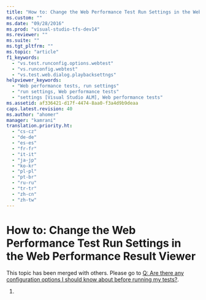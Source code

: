 ```yaml
---
title: "How to: Change the Web Performance Test Run Settings in the Web Performance Result Viewer"
ms.custom: ""
ms.date: "09/28/2016"
ms.prod: "visual-studio-tfs-dev14"
ms.reviewer: ""
ms.suite: ""
ms.tgt_pltfrm: ""
ms.topic: "article"
f1_keywords: 
  - "vs.test.runconfig.options.webtest"
  - "vs.runconfig.webtest"
  - "vs.test.web.dialog.playbacksettngs"
helpviewer_keywords: 
  - "Web performance tests, run settings"
  - "run settings, Web performance tests"
  - "settings [Visual Studio ALM], Web performance tests"
ms.assetid: af336421-d17f-4474-8aa0-f3a4d9b9deaa
caps.latest.revision: 40
ms.author: "ahomer"
manager: "kamrani"
translation.priority.ht: 
  - "cs-cz"
  - "de-de"
  - "es-es"
  - "fr-fr"
  - "it-it"
  - "ja-jp"
  - "ko-kr"
  - "pl-pl"
  - "pt-br"
  - "ru-ru"
  - "tr-tr"
  - "zh-cn"
  - "zh-tw"
---
```

# How to: Change the Web Performance Test Run Settings in the Web Performance Result Viewer
This topic has been merged with others. Please go to [Q: Are there any configuration options I should know about before running my tests?](http://msdn.microsoft.com/en-us/bd0a82fd-cec0-4861-bc09-e1b0b2d258ef).  
  
1.